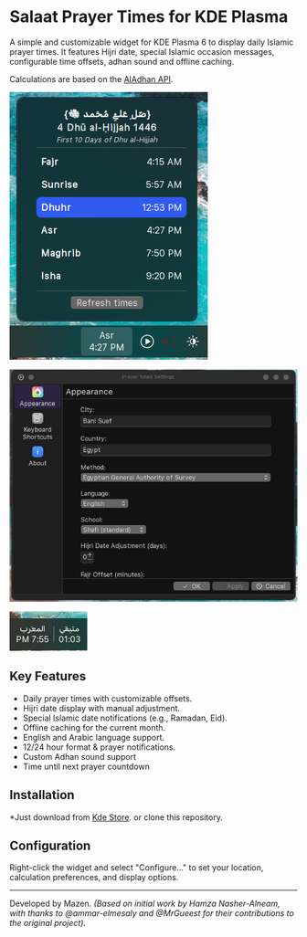 # Salaat Prayer Times for KDE Plasma

A simple and customizable widget for KDE Plasma 6 to display daily Islamic prayer times.
It features Hijri date, special Islamic occasion messages, configurable time offsets, adhan sound and offline caching.

Calculations are based on the [AlAdhan API](https://aladhan.com/prayer-times-api).

![Prayer Times Widget](Prayerwidget.png) 

![Prayer Times Settings](setting.png)

![Countdownview](CountDownView.png)

## Key Features
* Daily prayer times with customizable offsets.
* Hijri date display with manual adjustment.
* Special Islamic date notifications (e.g., Ramadan, Eid).
* Offline caching for the current month.
* English and Arabic language support.
* 12/24 hour format & prayer notifications.
* Custom Adhan sound support
* Time until next prayer countdown


## Installation
*Just download from [Kde Store]([https://aladhan.com/prayer-times-api](https://store.kde.org/p/2293509/)). or clone this repository.

## Configuration
Right-click the widget and select "Configure..." to set your location, calculation preferences, and display options.

---
Developed by Mazen. *(Based on initial work by Hamza Nasher-Alneam, with thanks to @ammar-elmesaly and @MrGueest for their contributions to the original project).*
